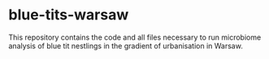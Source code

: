 # blue-tits-warsaw
This repository contains the code and all files necessary to run microbiome analysis of blue tit nestlings in the gradient of urbanisation in Warsaw.
